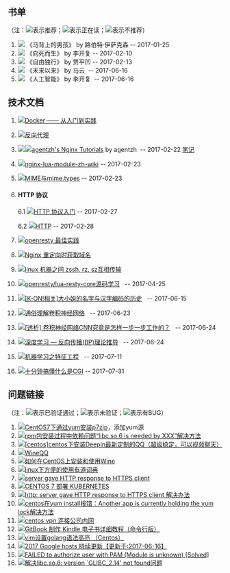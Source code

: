 ## 书单

（注：![](http://pics.sc.chinaz.com/Files/pic/faces/2961/644.png)表示推荐；![](http://pics.sc.chinaz.com/Files/pic/faces/2961/06.png)表示正在读；![](http://pics.sc.chinaz.com/Files/pic/faces/2961/942.png)表示不推荐）

1. ![](http://pics.sc.chinaz.com/Files/pic/faces/2961/644.png) 《马背上的男孩》 by  路伯特·伊萨克森 -- 2017-01-25
2. ![](http://pics.sc.chinaz.com/Files/pic/faces/2961/644.png) 《向死而生》 by  李开复  -- 2017-02-10
3. ![](http://pics.sc.chinaz.com/Files/pic/faces/2961/942.png) 《自由独行》 by 贾平凹  -- 2017-02-13
4. ![](http://pics.sc.chinaz.com/Files/pic/faces/2961/06.png) 《未来以来》 by 马云  -- 2017-06-16
4. ![](http://pics.sc.chinaz.com/Files/pic/faces/2961/644.png) 《人工智能》 by 李开复  -- 2017-06-16

## 技术文档
1. ![](http://pics.sc.chinaz.com/Files/pic/faces/2961/644.png)[Docker —— 从入门到实践](https://www.gitbook.com/book/yeasy/docker_practice/details)
2. ![](http://pics.sc.chinaz.com/Files/pic/faces/2961/644.png)[反向代理](https://github.com/moonbingbing/openresty-best-practices/blob/master/ngx/reverse_proxy.md)
3. ![](http://pics.sc.chinaz.com/Files/pic/faces/2961/644.png)![](http://pics.sc.chinaz.com/Files/pic/faces/2961/644.png)[agentzh's Nginx Tutorials](http://openresty.org/cn/ebooks.html)  by agentzh  -- 2017-02-22  [笔记](https://wo142857.github.io/nginx/2017/02/25/Nginx-%E9%85%8D%E7%BD%AE%E6%8C%87%E4%BB%A4%E6%89%A7%E8%A1%8C%E9%A1%BA%E5%BA%8F.html)
4. ![](http://pics.sc.chinaz.com/Files/pic/faces/2961/06.png)[nginx-lua-module-zh-wiki](https://github.com/iresty/nginx-lua-module-zh-wiki) -- 2017-02-23
5. ![](http://pics.sc.chinaz.com/Files/pic/faces/2961/644.png)[MIME与mime.types](https://my.oschina.net/plutonji/blog/527797) -- 2017-02-23

6. #### HTTP 协议 ####
    
    6.1 ![](http://pics.sc.chinaz.com/Files/pic/faces/2961/644.png)[HTTP 协议入门](http://www.ruanyifeng.com/blog/2016/08/http.html) -- 2017-02-27
    
    6.2 ![](http://pics.sc.chinaz.com/Files/pic/faces/2961/644.png)[HTTP](https://developer.mozilla.org/zh-CN/docs/Web/HTTP) -- 2017-02-28

7. ![](http://pics.sc.chinaz.com/Files/pic/faces/2961/06.png)[openresty 最佳实践](https://moonbingbing.gitbooks.io/openresty-best-practices/content/)

8. ![](http://pics.sc.chinaz.com/Files/pic/faces/2961/644.png)[Nginx 重定向时获取域名](https://segmentfault.com/a/1190000004477106)

9. ![](http://pics.sc.chinaz.com/Files/pic/faces/2961/644.png)[linux 机器之间 zssh, rz, sz互相传输](https://my.oschina.net/floristgao/blog/364300)
10. ![](http://pics.sc.chinaz.com/Files/pic/faces/2961/06.png)[openresty/lua-resty-core源码学习](https://github.com/openresty/lua-resty-core)   -- 2017-04-25
11. ![](http://pics.sc.chinaz.com/Files/pic/faces/2961/644.png)[[K-ON!相关]大小姐的名字与汉字编码的历史](http://keyfc.net/bbs/showtopic-52599.aspx)   -- 2017-06-15
12. ![](http://pics.sc.chinaz.com/Files/pic/faces/2961/644.png)[通俗理解卷积神经网络](http://blog.csdn.net/v_july_v/article/details/51812459)   -- 2017-06-23
13. ![](http://pics.sc.chinaz.com/Files/pic/faces/2961/644.png)[[透析] 卷积神经网络CNN究竟是怎样一步一步工作的？](http://www.jianshu.com/p/fe428f0b32c1)   -- 2017-06-24
14. ![](http://pics.sc.chinaz.com/Files/pic/faces/2961/644.png)[深度学习 — 反向传播(BP)理论推导](http://www.jianshu.com/p/408ab8177a53)   -- 2017-06-24
15. ![](http://pics.sc.chinaz.com/Files/pic/faces/2961/644.png)[机器学习之特征工程](http://www.csuldw.com/2015/10/24/2015-10-24%20feature%20engineering/)   -- 2017-07-11
16.  ![](http://pics.sc.chinaz.com/Files/pic/faces/2961/644.png)[十分钟搞懂什么是CGI](http://www.cnblogs.com/xueweihan/p/5319893.html)  -- 2017-07-31

## 问题链接
（注：![](http://pics.sc.chinaz.com/Files/pic/faces/2961/644.png)表示已验证通过；![](http://pics.sc.chinaz.com/Files/pic/faces/2961/06.png)表示未验证；![](http://pics.sc.chinaz.com/Files/pic/faces/2961/942.png)表示有BUG）

1. ![](http://pics.sc.chinaz.com/Files/pic/faces/2961/644.png)[CentOS7下通过yum安装p7zip](http://www.itdadao.com/articles/c15a570144p0.html)，添加yum源
2. ![](http://pics.sc.chinaz.com/Files/pic/faces/2961/644.png)[rpm包安装过程中依赖问题“libc.so.6 is needed by XXX”解决方法](http://www.cnblogs.com/think3t/p/4165102.html)
3. ![](http://pics.sc.chinaz.com/Files/pic/faces/2961/942.png)[[centos]centos下安装Deepin最新定制的QQ（超级稳定，可以视频聊天）](https://segmentfault.com/a/1190000007963662)
4. ![](http://pics.sc.chinaz.com/Files/pic/faces/2961/942.png)[WineQQ](http://phpcj.org/wineqq/comment-page-2/#comment-855)
5. ![](http://pics.sc.chinaz.com/Files/pic/faces/2961/644.png)[如何在CentOS上安装和使用Wine](http://ghoulich.xninja.org/2016/08/09/install-and-use-wine-on-centos/)
6. ![](http://pics.sc.chinaz.com/Files/pic/faces/2961/644.png)[linux下方便的使用有道词典](http://blog.csdn.net/qq_21544879/article/details/51290222)
7. ![](http://pics.sc.chinaz.com/Files/pic/faces/2961/644.png)[server gave HTTP response to HTTPS client](https://github.com/docker/distribution/issues/1874)
8. ![](http://pics.sc.chinaz.com/Files/pic/faces/2961/644.png)[CENTOS 7 部署 KUBERNETES](http://www.fangyunlin.com/?p=54)
9. ![](http://pics.sc.chinaz.com/Files/pic/faces/2961/644.png)[http: server gave HTTP response to HTTPS client 解决办法](http://www.jianshu.com/p/00ac18fce367)
10. ![](http://pics.sc.chinaz.com/Files/pic/faces/2961/644.png)[centos在yum install报错：Another app is currently holding the yum lock解决方法](http://www.cnblogs.com/jincon/p/3371471.html)
11. ![](http://pics.sc.chinaz.com/Files/pic/faces/2961/644.png)[centos vpn 连接公司内网](https://serverfault.com/questions/412220/fortinet-ssl-vpn-client-setup-without-gui-on-linux-centos)
12. ![](http://pics.sc.chinaz.com/Files/pic/faces/2961/644.png)[GitBook 制作 Kindle 电子书详细教程（命令行版）](https://kindlefere.com/post/288.html)
13. ![](http://pics.sc.chinaz.com/Files/pic/faces/2961/644.png)[vim设置golang语法高亮 （Centos）](http://studygolang.com/articles/7172)
14. ![](http://pics.sc.chinaz.com/Files/pic/faces/2961/644.png)[2017 Google hosts 持续更新【更新于:2017-06-16】](https://laod.cn/hosts/2017-google-hosts.html)
15. ![](http://pics.sc.chinaz.com/Files/pic/faces/2961/644.png)[FAILED to authorize user with PAM (Module is unknown) [Solved]](https://opensource4admin.wordpress.com/2014/07/31/failed-to-authorize-user-with-pam-module-is-unknown-solved/)
16. ![](http://pics.sc.chinaz.com/Files/pic/faces/2961/644.png)[解决libc.so.6: version `GLIBC_2.14' not found问题](http://blog.csdn.net/cpplang/article/details/8462768)
